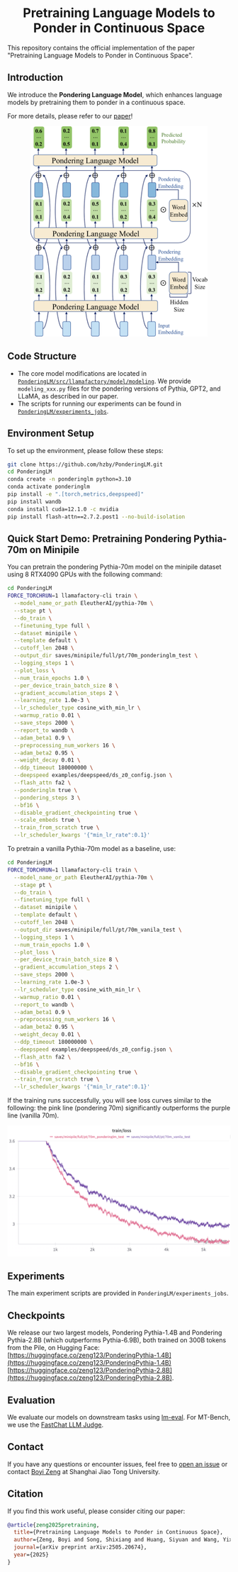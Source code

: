 
<h1 align="center">Pretraining Language Models to Ponder in Continuous Space</h1>  
This repository contains the official implementation of the paper "Pretraining Language Models to Ponder in Continuous Space".

## Introduction

We introduce the **Pondering Language Model**, which enhances language models by pretraining them to ponder in a continuous space.

For more details, please refer to our [paper](https://arxiv.org/abs/2505.20674)!

<p align="center">
  <img src="assets/overall.png" alt="PonderingLM Overview" width="400">
</p>

## Code Structure

- The core model modifications are located in [`PonderingLM/src/llamafactory/model/modeling`](https://github.com/hzby/PonderingLM/tree/main/src/llamafactory/model/modeling). We provide `modeling_xxx.py` files for the pondering versions of Pythia, GPT2, and LLaMA, as described in our paper.
- The scripts for running our experiments can be found in [`PonderingLM/experiments_jobs`](https://github.com/hzby/PonderingLM/tree/main/experiments_jobs).

## Environment Setup

To set up the environment, please follow these steps:

```bash
git clone https://github.com/hzby/PonderingLM.git
cd PonderingLM
conda create -n ponderinglm python=3.10
conda activate ponderinglm
pip install -e ".[torch,metrics,deepspeed]"
pip install wandb
conda install cuda=12.1.0 -c nvidia
pip install flash-attn==2.7.2.post1 --no-build-isolation
```

## Quick Start Demo: Pretraining Pondering Pythia-70m on Minipile

You can pretrain the pondering Pythia-70m model on the minipile dataset using 8 RTX4090 GPUs with the following command:

```bash
cd PonderingLM
FORCE_TORCHRUN=1 llamafactory-cli train \
  --model_name_or_path EleutherAI/pythia-70m \
  --stage pt \
  --do_train \
  --finetuning_type full \
  --dataset minipile \
  --template default \
  --cutoff_len 2048 \
  --output_dir saves/minipile/full/pt/70m_ponderinglm_test \
  --logging_steps 1 \
  --plot_loss \
  --num_train_epochs 1.0 \
  --per_device_train_batch_size 8 \
  --gradient_accumulation_steps 2 \
  --learning_rate 1.0e-3 \
  --lr_scheduler_type cosine_with_min_lr \
  --warmup_ratio 0.01 \
  --save_steps 2000 \
  --report_to wandb \
  --adam_beta1 0.9 \
  --preprocessing_num_workers 16 \
  --adam_beta2 0.95 \
  --weight_decay 0.01 \
  --ddp_timeout 180000000 \
  --deepspeed examples/deepspeed/ds_z0_config.json \
  --flash_attn fa2 \
  --ponderinglm true \
  --pondering_steps 3 \
  --bf16 \
  --disable_gradient_checkpointing true \
  --scale_embeds true \
  --train_from_scratch true \
  --lr_scheduler_kwargs '{"min_lr_rate":0.1}' 
```

To pretrain a vanilla Pythia-70m model as a baseline, use:

```bash
cd PonderingLM
FORCE_TORCHRUN=1 llamafactory-cli train \
  --model_name_or_path EleutherAI/pythia-70m \
  --stage pt \
  --do_train \
  --finetuning_type full \
  --dataset minipile \
  --template default \
  --cutoff_len 2048 \
  --output_dir saves/minipile/full/pt/70m_vanila_test \
  --logging_steps 1 \
  --num_train_epochs 1.0 \
  --plot_loss \
  --per_device_train_batch_size 8 \
  --gradient_accumulation_steps 2 \
  --save_steps 2000 \
  --learning_rate 1.0e-3 \
  --lr_scheduler_type cosine_with_min_lr \
  --warmup_ratio 0.01 \
  --report_to wandb \
  --adam_beta1 0.9 \
  --preprocessing_num_workers 16 \
  --adam_beta2 0.95 \
  --weight_decay 0.01 \
  --ddp_timeout 180000000 \
  --deepspeed examples/deepspeed/ds_z0_config.json \
  --flash_attn fa2 \
  --bf16 \
  --disable_gradient_checkpointing true \
  --train_from_scratch true \
  --lr_scheduler_kwargs '{"min_lr_rate":0.1}' 
```

If the training runs successfully, you will see loss curves similar to the following: the pink line (pondering 70m) significantly outperforms the purple line (vanilla 70m).

<p align="center">
  <img src="assets/loss.png" alt="Training Loss on minipile">
</p>

## Experiments

The main experiment scripts are provided in `PonderingLM/experiments_jobs`.

## Checkpoints

We release our two largest models, Pondering Pythia-1.4B and Pondering Pythia-2.8B (which outperforms Pythia-6.9B), both trained on 300B tokens from the Pile, on Hugging Face:  
[https://huggingface.co/zeng123/PonderingPythia-1.4B](https://huggingface.co/zeng123/PonderingPythia-1.4B) 
[https://huggingface.co/zeng123/PonderingPythia-2.8B](https://huggingface.co/zeng123/PonderingPythia-2.8B).

## Evaluation

We evaluate our models on downstream tasks using [lm-eval](https://github.com/EleutherAI/lm-evaluation-harness). For MT-Bench, we use the [FastChat LLM Judge](https://github.com/lm-sys/FastChat/blob/main/fastchat/llm_judge/).

## Contact

If you have any questions or encounter issues, feel free to [open an issue](#) or contact [Boyi Zeng](mailto:boyizeng@sjtu.edu.cn) at Shanghai Jiao Tong University.

## Citation

If you find this work useful, please consider citing our paper:

```bibtex
@article{zeng2025pretraining,
  title={Pretraining Language Models to Ponder in Continuous Space},
  author={Zeng, Boyi and Song, Shixiang and Huang, Siyuan and Wang, Yixuan and Li, He and He, Ziwei and Wang, Xinbing and Li, Zhiyu and Lin, Zhouhan},
  journal={arXiv preprint arXiv:2505.20674},
  year={2025}
}

